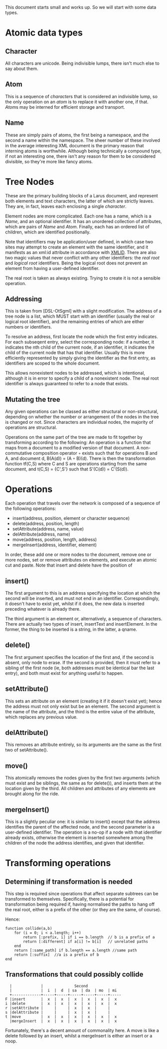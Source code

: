 This document starts small and works up. So we will start with some data types.

Atomic data types
=================
Character
---------
All characters are unicode. Being indivisible lumps, there isn't much else to say about them.

Atom
----
This is a sequence of *character*s that is considered an indivisible lump, so the only operation on an *atom* is to replace it with another one, if that. *Atom*s may be interned for efficient storage and transport.

Name
----
These are simply pairs of atoms, the first being a namespace, and the second a name within the namespace. The sheer number of these involved in the average interesting XML document is the primary reason that interning atoms is worthwhile. Although being technically a compound type, if not an interesting one, there isn't any reason for them to be considered divisible, so they're more like fancy atoms.

Tree Nodes
==========
These are the primary building blocks of a Larus document, and represent both elements and text characters, the latter of which are strictly leaves. They are, in fact, leaves each enclosing a single *character*.

Element nodes are more complicated. Each one has a name, which is a *Name*, and an optional identifier. It has an unordered collection of attributes, which are pairs of *Name* and *Atom*. Finally, each has an ordered list of children, which are identified positionally.

Note that identifiers may be application/user defined, in which case two sites may attempt to create an element with the same identifier, and it manifests as an xml:id attribute in accordance with [XMLID](http://www.w3.org/TR/xml-id/). There are also two magic values that never conflict with any other identifiers: the *real root* and *logical root* identifiers. Being the logical root does not prevent an element from having a user-defined identifier.

The real root is taken as always existing. Trying to create it is not a sensible operation.

Addressing
----------
This is taken from [DSL-OtSgml] with a slight modification. The address of a tree node is a list, which MUST start with an identifier (usually the real or logical root identifier), and the remaining entries of which are either numbers or identifiers.

To resolve an address, first locate the node which the first entry indicates. For each subseqent entry, select the corresponding node: if a number, it indicates the nth child of the current node, if an identifier, it indicates the child of the current node that has that identifier. Usually this is more efficiently represented by simply giving the identifier as the first entry, as identifiers are scoped to the whole document.

This allows nonexistent nodes to be addressed, which is intentional, although it is in error to specify a child of a nonexistent node. The real root identifier is always guaranteed to refer to a node that exists.

Mutating the tree
-----------------
Any given operations can be classed as either structural or non-structural, depending on whether the number or arrangement of the nodes in the tree is changed or not. Since characters are individual nodes, the majority of operations are structural.

Operations on the same part of the tree are made to fit together by transforming according to the following: An operation is a function that maps from a document to a modified version of that document. A non-commutative composition operator ◦ exists such that for operations B and A, and document d, B(A(d)) = (A ◦ B)(d). There is then the transformation function tf(C,S) where C and S are operations starting from the same document, and t(C,S) = {C',S'} such that S'(C(d)) = C'(S(d)).

Operations
==========
Each operation that travels over the network is composed of a sequence of the following operations:

 * insert(address, position, element or character sequence)
 * delete(address, position, length)
 * setAttribute(address, name, value)
 * delAttribute(address, name)
 * move(address, position, length, address)
 * mergeInsert(address, identifier, element)

In order, these add one or more nodes to the document, remove one or more nodes, set or remove attributes on elements, and execute an atomic cut and paste. Note that insert and delete have the position of 

insert()
--------
The first argument to this is an address specifying the location at which the second will be inserted, and must not end in an identifier. Correspondingly, it doesn't have to exist yet, whilst if it does, the new data is inserted preceding whatever is already there.

The third argument is an element or, alternatively, a sequence of characters. There are actually two types of insert, insertText and insertElement. In the former, the thing to be inserted is a string, in the latter, a qname.

delete()
--------
The first argument specifies the location of the first and, if the second is absent, only node to erase. If the second is provided, then it must refer to a sibling of the first node (ie, both addresses must be identical bar the last entry), and both must exist for anything useful to happen.

setAttribute()
--------------
This sets an attribute on an element (creating it if it doesn't exist yet); hence the address must not only exist but be an element. The second argument is the name of the attribute, and the third is the entire value of the attribute, which replaces any previous value.

delAttribute()
--------------
This removes an attribute entirely, so its arguments are the same as the first two of setAttribute().

move()
------
This atomically removes the nodes given by the first two arguments (which must exist and be siblings, the same as for delete()), and inserts them at the location given by the third. All children and attributes of any elements are brought along for the ride.

mergeInsert()
------------------
This is a slightly peculiar one: it is similar to insert() except that the address identifies the parent of the affected node, and the second parameter is a user-defined identifier. The operation is a no-op if a node with that identifier already exists, otherwise the element is inserted somewhere among the children of the node the address identifies, and given that identifier.

Transforming operations
=======================
Determining if transformation is needed
---------------------------------------
This step is required since operations that affect separate subtrees can be transformed to themselves. Specifically, there is a potential for transformation being required if, having normalised the paths to hang off the real root, either is a prefix of the other (or they are the same, of course).

Hence:

    function collide(a,b)
        for (i = 0; i < a.length; i++)
            return [:prefix, i] if i == b.length  // b is a prefix of a
            return [:different] if a[i] != b[i]   // unrelated paths
        end
        return [:same_path] if b.length == a.length //same path
        return [:suffix]  //a is a prefix of b
    end

Transformations that could possibly collide
-------------------------------------------
      |             |              Second               
      |             |  i  |  d  | sa  | da  | mo  | mi  
      +-------------+-----+-----+-----+-----+-----+-----
    F |insert       |  x  |  x  |  x  |  x  |  x  |  x
    i |delete       |  x  |  x  |  x  |  x  |  x  |  x
    r |setAttribute |     |     |  x  |  x  |     |     
    s |delAttribute |     |     |  x  |  x  |     |     
    t |move         |  x  |  x  |  x  |  x  |  x  |  x
      |mergeInsert  |  x  |  x  |  x  |  x  |  x  |  x

Fortunately, there's a decent amount of commonality here. A move is like a delete followed by an insert, whilst a mergeInsert is either an insert or a noop.